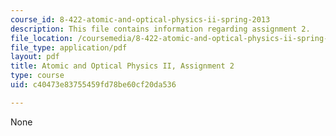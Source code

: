 ```yaml
---
course_id: 8-422-atomic-and-optical-physics-ii-spring-2013
description: This file contains information regarding assignment 2.
file_location: /coursemedia/8-422-atomic-and-optical-physics-ii-spring-2013/c40473e83755459fd78be60cf20da536_MIT8_422S13_hw2.pdf
file_type: application/pdf
layout: pdf
title: Atomic and Optical Physics II, Assignment 2
type: course
uid: c40473e83755459fd78be60cf20da536

---
```

None